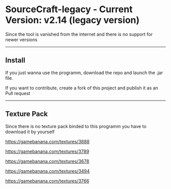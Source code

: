 # SourceCraft-legacy - Current Version: v2.14 (legacy version)
Since the tool is vanished from the internet and there is no support for newer versions

---

## Install

If you just wanna use the programm, download the repo and launch the .jar file.

If you want to contribute, create a fork of this project and publish it as an Pull request

---

## Texture Pack

Since there is no texture pack binded to this programm you have to download it by yourself

https://gamebanana.com/textures/3888

https://gamebanana.com/textures/3789

https://gamebanana.com/textures/3678

https://gamebanana.com/textures/3494

https://gamebanana.com/textures/3766
